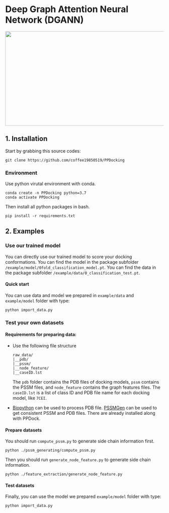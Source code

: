# Deep Graph Attention Neural Network (DGANN) 

<img src="https://github.com/coffee19850519/PPDocking/blob/master/figure/FIG1.jpg" width="700" height="300"/><br/>


## 1. Installation
Start by grabbing this source codes:
```
git clone https://github.com/coffee19850519/PPDocking
```

### Environment
Use python virutal environment with conda.
```
conda create -n PPDocking python=3.7
conda activate PPDocking
```

Then install all python packages in bash.
```
pip install -r requirements.txt
```

## 2. Examples
### Use our trained model

You can directly use our trained model to score your docking conformations. 
You can find the model in the package subfolder `/example/model/0fold_classification_model.pt`.
You can find the data in the package subfolder `/example/data/0_classification_test.pt`.

#### Quick start
You can use data and model we prepared in `example/data` and `example/model` folder with type:
```
python import_data.py
```

### Test your own datasets

#### Requirements for preparing data:

 - Use the following file structure
      ```
      raw_data/
      |__pdb/
      |__pssm/
      |__node_feature/
      |__caseID.lst
      ```
   The `pdb` folder contains the PDB files of docking models, `pssm` contains the PSSM files, and `node_feature` contains the graph features files.
   The `caseID.lst` is a list of class ID and PDB file name for each docking model, like `7CEI`.
   
 - [Biopython](https://biopython.org/) can be used to process PDB file.
   [PSSMGen](https://github.com/DeepRank/PSSMGen) can be used to get consistent PSSM and PDB files. 
   There are already installed along with PPDock.

#### Prepare datasets
You should run `compute_pssm.py` to generate side chain information first.
```
python ./pssm_generating/compute_pssm.py
```
Then you should run `generate_node_feature.py` to generate side chain information.
```
python ./feature_extraction/generate_node_feature.py
```
#### Test datasets
Finally, you can use the model we prepared `example/model` folder with type:
```
python import_data.py
```

